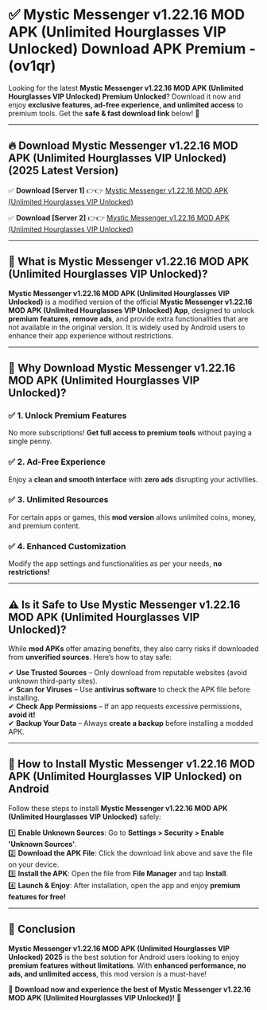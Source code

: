 
# ✅ Mystic Messenger v1.22.16 MOD APK (Unlimited Hourglasses VIP Unlocked) Download APK Premium -  (ov1qr) 

Looking for the latest **Mystic Messenger v1.22.16 MOD APK (Unlimited Hourglasses VIP Unlocked) Premium Unlocked**? Download it now and enjoy **exclusive features, ad-free experience, and unlimited access** to premium tools. Get the **safe & fast download link** below! 🚀

---

## 🔥 Download Mystic Messenger v1.22.16 MOD APK (Unlimited Hourglasses VIP Unlocked) (2025 Latest Version)

✅ **Download [Server 1]** 👉👉 [Mystic Messenger v1.22.16 MOD APK (Unlimited Hourglasses VIP Unlocked) ](https://apkcomod.com?title=Mystic_Messenger_v1.22.16_MOD_APK_(Unlimited_Hourglasses_VIP_Unlocked))  

✅ **Download [Server 2]** 👉👉 [Mystic Messenger v1.22.16 MOD APK (Unlimited Hourglasses VIP Unlocked) ](https://apkcomod.com?title=Mystic_Messenger_v1.22.16_MOD_APK_(Unlimited_Hourglasses_VIP_Unlocked))  


---

## 📌 What is Mystic Messenger v1.22.16 MOD APK (Unlimited Hourglasses VIP Unlocked)?

**Mystic Messenger v1.22.16 MOD APK (Unlimited Hourglasses VIP Unlocked)** is a modified version of the official **Mystic Messenger v1.22.16 MOD APK (Unlimited Hourglasses VIP Unlocked) App**, designed to unlock **premium features**, **remove ads**, and provide extra functionalities that are not available in the original version. It is widely used by Android users to enhance their app experience without restrictions.

---

## 🌟 Why Download Mystic Messenger v1.22.16 MOD APK (Unlimited Hourglasses VIP Unlocked)?

### ✅ 1. Unlock Premium Features
No more subscriptions! **Get full access to premium tools** without paying a single penny.

### ✅ 2. Ad-Free Experience
Enjoy a **clean and smooth interface** with **zero ads** disrupting your activities.

### ✅ 3. Unlimited Resources
For certain apps or games, this **mod version** allows unlimited coins, money, and premium content.

### ✅ 4. Enhanced Customization
Modify the app settings and functionalities as per your needs, **no restrictions!**

---

## ⚠️ Is it Safe to Use Mystic Messenger v1.22.16 MOD APK (Unlimited Hourglasses VIP Unlocked)?

While **mod APKs** offer amazing benefits, they also carry risks if downloaded from **unverified sources**. Here’s how to stay safe:

✔ **Use Trusted Sources** – Only download from reputable websites (avoid unknown third-party sites).  
✔ **Scan for Viruses** – Use **antivirus software** to check the APK file before installing.  
✔ **Check App Permissions** – If an app requests excessive permissions, **avoid it!**  
✔ **Backup Your Data** – Always **create a backup** before installing a modded APK.

---

## 📲 How to Install Mystic Messenger v1.22.16 MOD APK (Unlimited Hourglasses VIP Unlocked) on Android

Follow these steps to install **Mystic Messenger v1.22.16 MOD APK (Unlimited Hourglasses VIP Unlocked)** safely:

1️⃣ **Enable Unknown Sources**: Go to **Settings > Security > Enable 'Unknown Sources'**.  
2️⃣ **Download the APK File**: Click the download link above and save the file on your device.  
3️⃣ **Install the APK**: Open the file from **File Manager** and tap **Install**.  
4️⃣ **Launch & Enjoy**: After installation, open the app and enjoy **premium features for free!**

---

## 🚀 Conclusion

**Mystic Messenger v1.22.16 MOD APK (Unlimited Hourglasses VIP Unlocked) 2025** is the best solution for Android users looking to enjoy **premium features without limitations**. With **enhanced performance, no ads, and unlimited access**, this mod version is a must-have!

🔻 **Download now and experience the best of Mystic Messenger v1.22.16 MOD APK (Unlimited Hourglasses VIP Unlocked)!** 🔻

